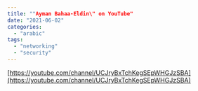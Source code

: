 ```yaml
---
title: ""Ayman Bahaa-Eldin\" on YouTube"
date: "2021-06-02"
categories: 
  - "arabic"
tags: 
  - "networking"
  - "security"
---
```


[https://youtube.com/channel/UCJryBxTchKegSEpWHGJzSBA](https://youtube.com/channel/UCJryBxTchKegSEpWHGJzSBA)

